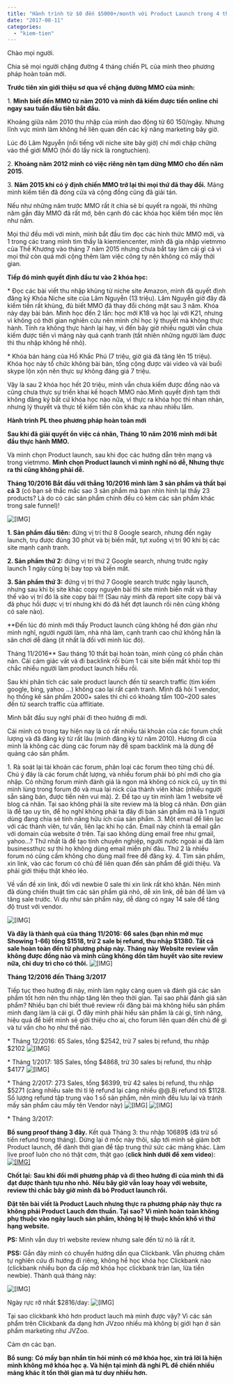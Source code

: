 ```yaml
---
title: "Hành trình từ $0 đến $5000+/month với Product Launch trong 4 tháng"
date: "2017-08-11"
categories: 
  - "kiem-tien"
---
```


Chào mọi người.

Chia sẻ mọi người chặng đường 4 tháng chiến PL của mình theo phương pháp hoàn toàn mới.

**Trước tiên xin giới thiệu sơ qua về chặng đường MMO của mình:**

1. **Mình biết đến MMO từ năm 2010 và mình đã kiếm được tiền online chỉ ngay sau tuần đầu tiên bắt đầu.**

Khoảng giữa năm 2010 thu nhập của mình dao động từ $60~$150/ngày. Nhưng lĩnh vực mình làm không hề liên quan đến các kỹ năng marketing bây giờ.

Lúc đó Lâm Nguyễn (nổi tiếng với niche site bây giờ) chỉ mới chập chững vào thế giới MMO (hồi đó lấy nick là rongtuchien).

2. **Khoảng năm 2012 mình có việc riêng nên tạm dừng MMO cho đến năm 2015**.

3. **Năm 2015 khi có ý định chiến MMO trở lại thì mọi thứ đã thay đổi.** Mảng mình kiếm tiền đã đóng cửa và cộng đồng cũng đã giải tán.

Nếu như những năm trước MMO rất ít chia sẻ bí quyết ra ngoài, thì những năm gần đây MMO đã rất mở, bên cạnh đó các khóa học kiếm tiền mọc lên như nấm.

Mọi thứ đều mới với mình, mình bắt đầu tìm đọc các hình thức MMO mới, và 1 trong các trang mình tìm thấy là kiemtiencenter, mình đã gia nhập vietmmo của Thế Khương vào tháng 7 năm 2015 nhưng chưa bắt tay làm cái gì cả vì mọi thứ còn quá mới cộng thêm làm việc công ty nên không có mấy thời gian.

**Tiếp đó mình quyết định đầu tư vào 2 khóa học:**

\* Đọc các bài viết thu nhập khủng từ niche site Amazon, mình đã quyết định đăng ký Khóa Niche site của Lâm Nguyễn (13 triệu). Lâm Nguyễn giờ đây đã kiếm tiền rất khủng, đủ biết MMO đã thay đổi chóng mặt sau 3 năm. Khóa này dạy bài bản. Mình học đến 2 lần: học mới K18 và học lại với K21, nhưng vì không có thời gian nghiên cứu nên mình chỉ học lý thuyết mà không thực hành. Tính ra không thực hành lại hay, vì đến bây giờ nhiều người vẫn chưa kiếm được tiền vì mảng này quá cạnh tranh (tất nhiên những người làm được thì thu nhập không hề nhỏ).

\* Khóa bán hàng của Hồ Khắc Phú (7 triệu, giờ giá đã tăng lên 15 triệu). Khóa học này tổ chức không bài bản, tổng cộng được vài video và vài buổi skype lộn xộn nên thực sự không đáng giá 7 triệu.

Vậy là sau 2 khóa học hết 20 triệu, mình vẫn chưa kiếm được đồng nào và cũng chưa thực sự triển khai kế hoạch MMO nào.Mình quyết định tạm thời không đăng ký bất cứ khóa học nào nữa, vì thực ra khóa học thì nhan nhản, nhưng lý thuyết và thực tế kiếm tiền còn khác xa nhau nhiều lắm.

**Hành trình PL theo phương pháp hoàn toàn mới**

**Sau khi đã giải quyết ổn việc cá nhân, Tháng 10 năm 2016 mình mới bắt đầu thực hành MMO.**

Và mình chọn Product launch, sau khi đọc các hướng dẫn trên mạng và trong vietmmo. **Mình chọn Product launch vì mình nghĩ nó dễ, Nhưng thực ra thì cũng không phải dễ.**

**Tháng 10/2016 Bắt đầu với thắng 10/2016 mình làm 3 sản phẩm và thất bại cả 3** (có bạn sẽ thắc mắc sao 3 sản phẩm mà bạn nhìn hình lại thấy 23 products? Là do có các sản phẩm chính đều có kèm các sản phẩm khác trong sale funnel)!

![[​IMG]](/assets/images/kNuVndK.png)

**1\. Sản phẩm đầu tiên:** đứng vị trí thứ 8 Google search, nhưng đến ngày launch, trụ được đúng 30 phút và bị biến mất, tụt xuống vị trí 90 khi bị các site mạnh cạnh tranh.

**2\. Sản phẩm thứ 2:** đứng vị trí thứ 2 Google search, nhưng trước ngày launch 1 ngày cũng bị bay top và biến mất.

**3\. Sản phẩm thứ 3:** đứng vị trí thứ 7 Google search trước ngày launch, nhưng sau khi bị site khác copy nguyên bài thì site mình biến mất và thay thế vào vị trí đó là site copy bài !!! (Sau này mình đã report site copy bài và đã phục hồi được vị trí nhưng khi đó đã hết đợt launch rồi nên cũng không có sale nào).

**Đến lúc đó mình mới thấy Product launch cũng không hề đơn giản như mình nghĩ, người người làm, nhà nhà làm, cạnh tranh cao chứ không hẳn là sân chơi dễ dàng (ít nhất là đối với mình lúc đó).

Tháng 11/2016** Sau tháng 10 thất bại hoàn toàn, mình cũng có phần chản nản. Cái cảm giác vất vả đi backlink rồi bùm 1 cái site biến mất khỏi top thì chắc nhiều người làm product launch hiểu rồi.

Sau khi phân tích các sale product launch đến từ search traffic (tìm kiếm google, bing, yahoo ...) không cao lại rất cạnh tranh. Mình đã hỏi 1 vendor, họ thống kê sản phẩm 2000+ sales thì chỉ có khoảng tầm 100~200 sales đến từ search traffic của afflitiate.

Mình bắt đầu suy nghĩ phải đi theo hướng đi mới.

Cái mình có trong tay hiện nay là có rất nhiều tài khoản của các forum chất lượng và đã đăng ký từ rất lâu (mình đăng ký từ năm 2010). Hương đi của mình là không các dùng các forum này để spam backlink mà là dùng để quảng cáo sản phẩm.

1\. Rà soát lại tài khoản các forum, phân loại các forum theo từng chủ đề. Chú ý đây là các forum chất lượng, và nhiều forum phải bỏ phí mới cho gia nhập. Có những forum mình đánh giá là ngon mà không có nick cũ, uy tín thì mình lùng trong forum đó và mua lại nick của thành viên khác (nhiều người sẵn sàng bán, được tiền nên vui mà). 2. Để tạo uy tín mình làm 1 website về blog cá nhân. Tại sao không phải là site review mà là blog cá nhân. Đơn giản là để tạo uy tín, để họ nghĩ không phải ta đây đi bán sản phẩm mà là 1 người dùng đang chia sẻ tính năng hữu ích của sản phẩm. 3. Một email để liên lạc với các thành viên, tư vấn, liên lạc khi họ cần. Email này chính là email gắn với domain của website ở trên. Tại sao không dùng email free như gmail, yahoo...? Thứ nhất là để tạo tính chuyên nghiệp, người nước ngoài ai đã làm businessthực sự thì họ không dùng email miễn phí đâu. Thứ 2 là nhiều forum nó cũng cấm không cho dùng mail free để đăng ký. 4. Tìm sản phẩm, xin link, vào các forum có chủ đề liên quan đến sản phẩm để giới thiệu. Và phải giới thiệu thật khéo léo.

Về vấn đề xin link, đối với newbie 0 sale thì xin link rất khó khăn. Nên mình đã dùng chiến thuật tìm các sản phẩm giá nhỏ, dễ xin link, dễ bán để làm và tăng sale trước. Ví dụ như sản phẩm này, dễ dàng có ngay 14 sale để tăng độ trust với vendor.

![[​IMG]](/assets/images/wG5Nxb9.png)

**Và đây là thành quả của tháng 11/2016: 66 sales (bạn nhìn mở mục Showing 1-66) tổng $1518, trừ 2 sale bị refund, thu nhập $1380. Tất cả sale hoàn toàn đến từ phương pháp này. Tháng này Website review vẫn không được đồng nào và mình cũng không dồn tâm huyết vào site review nữa, chỉ duy trì cho có thôi.** ![[​IMG]](/assets/images/92s2onN.png)

**Tháng 12/2016 đến Tháng 3/2017**

Tiếp tục theo hướng đi này, mình làm ngày càng quen và đánh giá các sản phẩm tốt hơn nên thu nhập tăng lên theo thời gian. Tại sao phải đánh giá sản phẩm? Nhiều bạn chỉ biết thuê review rồi đăng bài mà không hiểu sản phẩm mình đang làm là cái gì. Ở đây mình phải hiểu sản phẩm là cái gì, tính năng, hiệu quả để biết mình sẽ giới thiệu cho ai, cho forum liên quan đến chủ đề gì và tư vấn cho họ như thế nào.

\* Tháng 12/2016: 65 Sales, tổng $2542, trừ 7 sales bị refund, thu nhập $2102 ![[​IMG]](/assets/images/PiirI6P.png)

\* Tháng 1/2017: 185 Sales, tổng $4868, trừ 30 sales bị refund, thu nhập $4177 ![[​IMG]](/assets/images/OWQrWJq.png)

\* Tháng 2/2017: 273 Sales, tổng $6399, trừ 42 sales bị refund, thu nhập $5271 (càng nhiều sale thì tỉ lệ refund lại càng nhiều @@.Bị refund tới $1128. Số lượng refund tập trung vào 1 số sản phẩm, nên mình đều lưu lại và tránh mấy sản phẩm cảu mấy tên Vendor này) ![[​IMG]](/assets/images/eBftYOG.png) ![[​IMG]](/assets/images/qciajWX.png)

\* Tháng 3/2017:

**Bổ sung proof tháng 3 đây.** Kết quả Tháng 3: thu nhập 10689$ (đã trừ số tiền refund trong tháng). Dừng lại ở mốc này thôi, sắp tới mình sẽ giảm bớt Product launch, để dành thời gian để tập trung thử sức các mảng khác. Làm live proof luôn cho nó thật cơm, thật gạo (**click hình dưới để xem video**): [![[​IMG]](/assets/images/vDTqC6n.png)](https://vimeo.com/211076266)

**Chốt lại:** **Sau khi đổi mới phương pháp và đi theo hướng đi của mình thì đã đạt được thành tựu nho nhỏ.** **Nếu bây giờ vẫn loay hoay với website, review thì chắc bây giờ mình đã bỏ Product launch rồi.**

**Đặt tên bài viết là Product Lauch nhưng thực ra phương pháp này thực ra không phải Product Lauch đơn thuần. Tại sao? Vì mình hoàn toàn không phụ thuộc vào ngày lauch sản phẩm, không bị lệ thuộc khốn khổ vì thứ hạng website.**

**PS:** Mình vẫn duy trì website review nhưng sale đến từ nó là rất ít.

**PSS:** Gần đây mình có chuyển hướng dần qua Clickbank. Vẫn phương châm tự nghiên cứu đi hướng đi riêng, không hề học khóa học Clickbank nào (clickbank nhiều bọn đa cấp mở khóa học clickbank tràn lan, lừa tiền newbie). Thành quả tháng này:

![[​IMG]](/assets/images/Ee4FR7s.png)

Ngày rực rỡ nhất $2816/day: ![[​IMG]](/assets/images/HEjL5pU.png)

Tại sao clickbank khó hơn product lauch mà mình được vậy? Vì các sản phẩm trên Clickbank đa dạng hơn JVzoo nhiều mà không bị giới hạn ở sản phẩm marketing như JVZoo.

Cảm ơn các bạn.

**Bổ sung:** **Có mấy bạn nhắn tin hỏi mình có mở khóa học, xin trả lời là hiện mình không mở khóa học ạ. Và hiện tại mình đã nghỉ PL để chiến nhiều mảng khác ít tốn thời gian mà tư duy nhiều hơn.**
